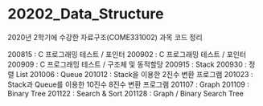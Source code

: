 # 20202_Data_Structure
2020년 2학기에 수강한 자료구조(COME331002) 과목 코드 정리

200815 : C 프로그래밍 테스트 / 포인터
200902 : C 프로그래밍 테스트 / 포인터
200909 : C 프로그래밍 테스트 / 구조체 및 동적할당
200915 : Stack
200930 : 정렬 List
201006 : Queue
201012 : Stack을 이용한 2진수 변환 프로그램
201023 : Stack과 Queue를 이용한 10진수 8진수 변환 프로그램
201107 : Graph
201109 : Binary Tree
201122 : Search & Sort
201128 : Graph / Binary Search Tree
